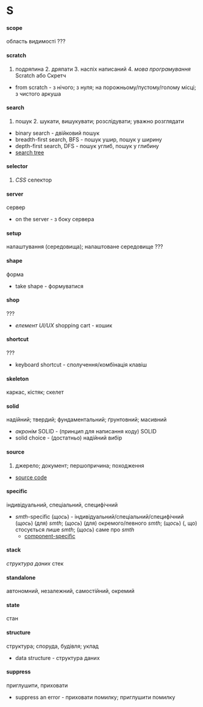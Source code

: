 # S

#### scope
область видимості ???

#### scratch
1. подряпина 2. дряпати 3. наспіх написаний 4. _мова програмування_ Scratch або Скретч
  - from scratch - з нічого; з нуля; на порожньому/пустому/голому місці; з чистого аркуша

#### search
1. пошук 2. шукати, вишукувати; розслідувати; уважно розглядати
  - binary search - двійковий пошук
  - breadth-first search, BFS - пошук ушир, пошук у ширину
  - depth-first search, DFS - пошук углиб, пошук у глибину
  - [search tree](./T.md#tree)

#### selector
1. _СSS_ селектор

#### server
сервер
  - on the server - з боку сервера

#### setup
налаштування (середовища); налаштоване середовище ???

#### shape
форма
  - take shape - формуватися

#### shop
???
  - _елемент UI/UX_ shopping cart - кошик

#### shortcut
???
  - keyboard shortcut - сполучення/комбінація клавіш

#### skeleton
каркас, кістяк; скелет

#### solid
надійний; твердий; фундаментальний; ґрунтовний; масивний
  - _акронім_ SOLID - (принцип для написання коду) SOLID
  - solid choice - (достатньо) надійний вибір

#### source
1. джерело; документ; першопричина; походження
  - [source code](./C.md#code)

#### specific
індивідуальний, спеціальний, специфічний
  - _smth_-specific (*щось*) - індивідуальний/спеціальний/специфічний (*щось*) (для) _smth_; (*щось*) (для) окремого/певного _smth_; (*щось*) (, що) стосується лише _smth_; (*щось*) саме про _smth_
    - [component-specific](./C.md#component)

#### stack
_структура даних_ стек

#### standalone
автономний, незалежний, самостійний, окремий

#### state
стан

#### structure
структура; споруда, будівля; уклад
  - data structure - структура даних

#### suppress
приглушити, приховати
  - suppress an error - приховати помилку; приглушити помилку
